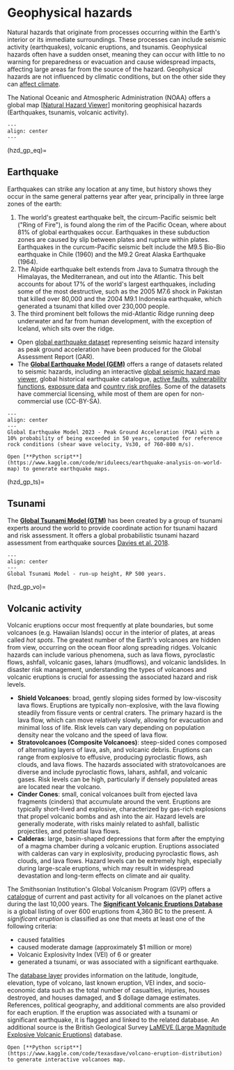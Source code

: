 # Geophysical hazards

Natural hazards that originate from processes occurring within the Earth's interior or its immediate surroundings. These processes can include seismic activity (earthquakes), volcanic eruptions, and tsunamis. Geophysical hazards often have a sudden onset, meaning they can occur with little to no warning for preparedness or evacuation and cause widespread impacts, affecting large areas far from the source of the hazard. Geophysical hazards are not influenced by climatic conditions, but on the other side they can [affect climate](https://www.usgs.gov/programs/VHP/volcanoes-can-affect-climate).

The National Oceanic and Atmospheric Administration (NOAA) offers a global map [[Natural Hazard Viewer](https://www.ncei.noaa.gov/maps/hazards/?layers=3)] monitoring geophisical hazards (Earthquakes, tsunamis, volcanic activity).

```{figure} images/NOAA_hzd_gp.jpg
---
align: center
---
```
(hzd_gp_eq)=
## Earthquake

Earthquakes can strike any location at any time, but history shows they occur in the same general patterns year after year, principally in three large zones of the earth:

1. The world's greatest earthquake belt, the circum-Pacific seismic belt ("Ring of Fire"), is found along the rim of the Pacific Ocean, where about 81% of global earthquakes occur. Earthquakes in these subduction zones are caused by slip between plates and rupture within plates. Earthquakes in the curcum-Pacific seismic belt include the M9.5 Bio-Bio earthquake in Chile (1960) and the  M9.2 Great Alaska Earthquake (1964).
2. The Alpide earthquake belt extends from Java to Sumatra through the Himalayas, the Mediterranean, and out into the Atlantic. This belt accounts for about 17% of the world's largest earthquakes, including some of the most destructive, such as the 2005 M7.6 shock in Pakistan that killed over 80,000 and the 2004 M9.1 Indonesia earthquake, which generated a tsunami that killed over 230,000 people. 
3. The third prominent belt follows the mid-Atlantic Ridge running deep underwater and far from human development, with the exception of Iceland, which sits over the ridge.

- Open [global earthquake dataset](https://datacatalog.worldbank.org/search/dataset/0038576/Global-earthquake-hazard) representing seismic hazard intensity as peak ground acceleration have been produced for the Global Assessment Report (GAR).
- The [**Global Earthquake Model (GEM)**](https://www.globalquakemodel.org/products?type=Dataset) offers a range of datasets related to seismic hazards, including an interactive [global seismic hazard map viewer](https://maps.openquake.org/map/global-seismic-hazard-map/#2/24.7/-18.6), global historical earthquake catalogue, [active faults](https://www.globalquakemodel.org/product/active-faults-database), [vulnerability functions](https://platform.openquake.org/vulnerability/list?type_of_assessment=2), [exposure data](https://www.globalquakemodel.org/product/meteor-exposure-data) and [country risk profiles](https://www.globalquakemodel.org/country-risk-profiles). Some of the datasets have commercial licensing, while most of them are open for non-commercial use (CC-BY-SA). 

```{figure} images/hzd_GEM_EQ.png
---
align: center
---
Global Earthquake Model 2023 - Peak Ground Acceleration (PGA) with a 10% probability of being exceeded in 50 years, computed for reference rock conditions (shear wave velocity, Vs30, of 760-800 m/s).
```

```{seealso}
Open [**Python script**](https://www.kaggle.com/code/mriduleecs/earthquake-analysis-on-world-map) to generate earthquake maps.
```
(hzd_gp_ts)=
## Tsunami

The [**Global Tsunami Model (GTM)**](https://edanya.uma.es/gtm/) has been created by a group of tsunami experts around the world to provide coordinate action for tsunami hazard and risk assessment. It offers a global probabilistic tsunami hazard assessment from earthquake sources [Davies et al. 2018](https://www.lyellcollection.org/doi/10.1144/sp456.5#).

```{figure} images/hzd_gtm.jpg
---
align: center
---
Global Tsunami Model - run-up height, RP 500 years.
```
(hzd_gp_vo)=
## Volcanic activity

Volcanic eruptions occur most frequently at plate boundaries, but some volcanoes (e.g. Hawaiian Islands) occur in the interior of plates, at areas called _hot spots_. The greatest number of the Earth's volcanoes are hidden from view, occurring on the ocean floor along spreading ridges.
Volcanic hazards can include various phenomena, such as lava flows, pyroclastic flows, ashfall, volcanic gases, lahars (mudflows), and volcanic landslides. In disaster risk management, understanding the types of volcanoes and volcanic eruptions is crucial for assessing the associated hazard and risk levels.

- **Shield Volcanoes**: broad, gently sloping sides formed by low-viscosity lava flows. Eruptions are typically non-explosive, with the lava flowing steadily from fissure vents or central craters. The primary hazard is the lava flow, which can move relatively slowly, allowing for evacuation and minimal loss of life. Risk levels can vary depending on population density near the volcano and the speed of lava flow.
- **Stratovolcanoes (Composite Volcanoes)**: steep-sided cones composed of alternating layers of lava, ash, and volcanic debris. Eruptions can range from explosive to effusive, producing pyroclastic flows, ash clouds, and lava flows. The hazards associated with stratovolcanoes are diverse and include pyroclastic flows, lahars, ashfall, and volcanic gases. Risk levels can be high, particularly if densely populated areas are located near the volcano.
- **Cinder Cones**: small, conical volcanoes built from ejected lava fragments (cinders) that accumulate around the vent. Eruptions are typically short-lived and explosive, characterized by gas-rich explosions that propel volcanic bombs and ash into the air. Hazard levels are generally moderate, with risks mainly related to ashfall, ballistic projectiles, and potential lava flows.
- **Calderas**: large, basin-shaped depressions that form after the emptying of a magma chamber during a volcanic eruption. Eruptions associated with calderas can vary in explosivity, producing pyroclastic flows, ash clouds, and lava flows. Hazard levels can be extremely high, especially during large-scale eruptions, which may result in widespread devastation and long-term effects on climate and air quality.

The Smithsonian Institution's Global Volcanism Program (GVP) offers a [catalogue](https://ghin.pdc.org/ghin/catalog/search/resource/details.page?uuid=%7BC39F7FF9-AA89-462C-97D5-33DB4B2739B8%7D) of current and past activity for all volcanoes on the planet active during the last 10,000 years. The [**Significant Volcanic Eruptions Database**](https://www.ncei.noaa.gov/access/metadata/landing-page/bin/iso?id=gov.noaa.ngdc.mgg.hazards:G10147) is a global listing of over 600 eruptions from 4,360 BC to the present. A _significant eruption_ is classified as one that meets at least one of the following criteria:
- caused fatalities
- caused moderate damage (approximately $1 million or more)
- Volcanic Explosivity Index (VEI) of 6 or greater
- generated a tsunami, or was associated with a significant earthquake.

The [database layer](https://hub.arcgis.com/datasets/fedmaps::significant-global-volcanic-eruptions-1/explore?location=4.658395%2C-127.089693%2C1.73) provides information on the latitude, longitude, elevation, type of volcano, last known eruption, VEI index, and socio-economic data such as the total number of casualties, injuries, houses destroyed, and houses damaged, and $ dollage damage estimates. References, political geography, and additional comments are also provided for each eruption. If the eruption was associated with a tsunami or significant earthquake, it is flagged and linked to the related database. An additional source is the British Geological Survey [LaMEVE (Large Magnitude Explosive Volcanic Eruptions)](https://appliedvolc.biomedcentral.com/articles/10.1186/2191-5040-1-4) database.

```{seealso}
Open [**Python script**](https://www.kaggle.com/code/texasdave/volcano-eruption-distribution) to generate interactive volcanoes map.
```
